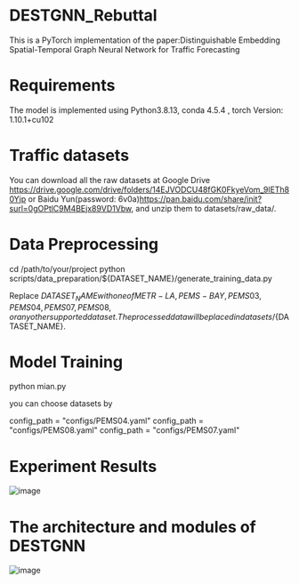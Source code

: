 # DESTGNN_Rebuttal
This is a PyTorch implementation of the paper:Distinguishable Embedding Spatial-Temporal Graph Neural Network for Traffic Forecasting

# Requirements
The model is implemented using Python3.8.13, conda 4.5.4 , torch Version: 1.10.1+cu102

# Traffic datasets
You can download all the raw datasets at Google Drive https://drive.google.com/drive/folders/14EJVODCU48fGK0FkyeVom_9lETh80Yjp  or Baidu Yun(password: 6v0a)https://pan.baidu.com/share/init?surl=0gOPtlC9M4BEjx89VD1Vbw, and unzip them to datasets/raw_data/.

# Data Preprocessing

cd /path/to/your/project
python scripts/data_preparation/${DATASET_NAME}/generate_training_data.py

Replace ${DATASET_NAME} with one of METR-LA, PEMS-BAY, PEMS03, PEMS04, PEMS07, PEMS08, or any other supported dataset. The processed data will be placed in datasets/${DATASET_NAME}.


# Model Training
python mian.py 

you can choose datasets by 

config_path = "configs/PEMS04.yaml"
config_path = "configs/PEMS08.yaml"
config_path = "configs/PEMS07.yaml"

# Experiment Results

![image](https://github.com/Nanook007/DESTGNN_Rebuttal/assets/84446048/751a591a-babc-41d3-a706-d1764a3ad6d8)

# The architecture and modules of DESTGNN

![image](https://github.com/Nanook007/DESTGNN_Rebuttal/assets/84446048/8470a75c-3b26-40d3-84a2-467d292ed985)


